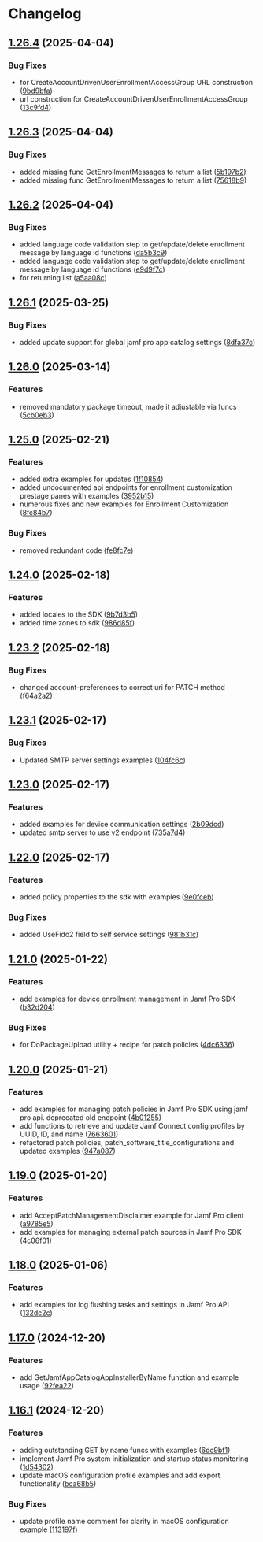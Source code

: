 # Changelog

## [1.26.4](https://github.com/deploymenttheory/go-api-sdk-jamfpro/compare/v1.26.3...v1.26.4) (2025-04-04)


### Bug Fixes

* for CreateAccountDrivenUserEnrollmentAccessGroup URL construction ([9bd9bfa](https://github.com/deploymenttheory/go-api-sdk-jamfpro/commit/9bd9bfa76240e3bc5134441525b0df7aa938de04))
* url construction for CreateAccountDrivenUserEnrollmentAccessGroup ([13c9fd4](https://github.com/deploymenttheory/go-api-sdk-jamfpro/commit/13c9fd461de97ad418a247b0a7a760251966227e))

## [1.26.3](https://github.com/deploymenttheory/go-api-sdk-jamfpro/compare/v1.26.2...v1.26.3) (2025-04-04)


### Bug Fixes

* added missing func GetEnrollmentMessages to return a list ([5b197b2](https://github.com/deploymenttheory/go-api-sdk-jamfpro/commit/5b197b21738a97490aac368282f572a207c13e0b))
* added missing func GetEnrollmentMessages to return a list ([75618b9](https://github.com/deploymenttheory/go-api-sdk-jamfpro/commit/75618b9f89902133b585b85b2e264180fdf45efb))

## [1.26.2](https://github.com/deploymenttheory/go-api-sdk-jamfpro/compare/v1.26.1...v1.26.2) (2025-04-04)


### Bug Fixes

* added language code validation step to get/update/delete enrollment message by language id functions ([da5b3c9](https://github.com/deploymenttheory/go-api-sdk-jamfpro/commit/da5b3c9fd27e5d07bb56af6b9f01f5ae8879b2db))
* added language code validation step to get/update/delete enrollment message by language id functions ([e9d9f7c](https://github.com/deploymenttheory/go-api-sdk-jamfpro/commit/e9d9f7cad1550bf52d8732f99932d8d6d481f36d))
* for returning list ([a5aa08c](https://github.com/deploymenttheory/go-api-sdk-jamfpro/commit/a5aa08c5cafd651899409344f071747cdfb03607))

## [1.26.1](https://github.com/deploymenttheory/go-api-sdk-jamfpro/compare/v1.26.0...v1.26.1) (2025-03-25)


### Bug Fixes

* added update support for global jamf pro app catalog settings ([8dfa37c](https://github.com/deploymenttheory/go-api-sdk-jamfpro/commit/8dfa37c7f5eb03760a82d1471062d8daf6b72429))

## [1.26.0](https://github.com/deploymenttheory/go-api-sdk-jamfpro/compare/v1.25.2...v1.26.0) (2025-03-14)


### Features

* removed mandatory package timeout, made it adjustable via funcs ([5cb0eb3](https://github.com/deploymenttheory/go-api-sdk-jamfpro/commit/5cb0eb38080672ff912a93c2467196a0a22ea676))

## [1.25.0](https://github.com/deploymenttheory/go-api-sdk-jamfpro/compare/v1.24.0...v1.25.0) (2025-02-21)


### Features

* added extra examples for updates ([1f10854](https://github.com/deploymenttheory/go-api-sdk-jamfpro/commit/1f10854e2f50f895d631eaefff8216ae867ccd20))
* added undocumented api endpoints for enrollment customization prestage panes with examples ([3952b15](https://github.com/deploymenttheory/go-api-sdk-jamfpro/commit/3952b15d0b4b3bf5d65605e795b753e73f1cff71))
* numerous fixes and new examples for Enrollment Customization ([8fc84b7](https://github.com/deploymenttheory/go-api-sdk-jamfpro/commit/8fc84b72a382b0940ce7b03932e95c4b98777f4e))


### Bug Fixes

* removed redundant code ([fe8fc7e](https://github.com/deploymenttheory/go-api-sdk-jamfpro/commit/fe8fc7e417391e154f200717f8dce2120b0e4f9e))

## [1.24.0](https://github.com/deploymenttheory/go-api-sdk-jamfpro/compare/v1.23.2...v1.24.0) (2025-02-18)


### Features

* added locales to the SDK ([9b7d3b5](https://github.com/deploymenttheory/go-api-sdk-jamfpro/commit/9b7d3b5937df48363a5816ddabc539bd2d402cf0))
* added time zones to sdk ([986d85f](https://github.com/deploymenttheory/go-api-sdk-jamfpro/commit/986d85f900ba751c22f352c86151f0c117468dbb))

## [1.23.2](https://github.com/deploymenttheory/go-api-sdk-jamfpro/compare/v1.23.1...v1.23.2) (2025-02-18)


### Bug Fixes

* changed account-preferences to correct uri for PATCH method ([f64a2a2](https://github.com/deploymenttheory/go-api-sdk-jamfpro/commit/f64a2a2fc5962134985b9689dc5fcec5d09be801))

## [1.23.1](https://github.com/deploymenttheory/go-api-sdk-jamfpro/compare/v1.23.0...v1.23.1) (2025-02-17)


### Bug Fixes

* Updated SMTP server settings examples ([104fc6c](https://github.com/deploymenttheory/go-api-sdk-jamfpro/commit/104fc6c1064b8b2b37ad92c4386fac97e9a9cc59))

## [1.23.0](https://github.com/deploymenttheory/go-api-sdk-jamfpro/compare/v1.22.1...v1.23.0) (2025-02-17)


### Features

* added examples for device communication settings ([2b09dcd](https://github.com/deploymenttheory/go-api-sdk-jamfpro/commit/2b09dcddd439d1138b7a460bf3dd8af05df2024e))
* updated smtp server to use v2 endpoint ([735a7d4](https://github.com/deploymenttheory/go-api-sdk-jamfpro/commit/735a7d4b33d0504480dd863cc13fe0d0bb3d725d))

## [1.22.0](https://github.com/deploymenttheory/go-api-sdk-jamfpro/compare/v1.21.0...v1.22.0) (2025-02-17)


### Features

* added policy properties to the sdk with examples ([9e0fceb](https://github.com/deploymenttheory/go-api-sdk-jamfpro/commit/9e0fceb8860a3bbc31b0d28906538221b110c17a))


### Bug Fixes

* added UseFido2 field to self service settings ([981b31c](https://github.com/deploymenttheory/go-api-sdk-jamfpro/commit/981b31ceffcc2c1150701c787fa5e12806ba2f4f))

## [1.21.0](https://github.com/deploymenttheory/go-api-sdk-jamfpro/compare/v1.20.0...v1.21.0) (2025-01-22)


### Features

* add examples for device enrollment management in Jamf Pro SDK ([b32d204](https://github.com/deploymenttheory/go-api-sdk-jamfpro/commit/b32d2046c4f2f56714c3bdb6bf3d62e02da7e292))


### Bug Fixes

* for DoPackageUpload utility + recipe for patch policies ([4dc6336](https://github.com/deploymenttheory/go-api-sdk-jamfpro/commit/4dc6336036ecdad7b5d14809781735c1e4fa44e2))

## [1.20.0](https://github.com/deploymenttheory/go-api-sdk-jamfpro/compare/v1.19.0...v1.20.0) (2025-01-21)


### Features

* add examples for managing patch policies in Jamf Pro SDK using jamf pro api. deprecated old endpoint ([4b01255](https://github.com/deploymenttheory/go-api-sdk-jamfpro/commit/4b012551662223fe9d0245b4b602533a67ad0251))
* add functions to retrieve and update Jamf Connect config profiles by UUID, ID, and name ([7663601](https://github.com/deploymenttheory/go-api-sdk-jamfpro/commit/76636011676093ef0a3c62e8a90699147701d686))
* refactored patch policies, patch_software_title_configurations and updated examples ([947a087](https://github.com/deploymenttheory/go-api-sdk-jamfpro/commit/947a08718055bfb51584e5b2d64dfb66b9aa4600))

## [1.19.0](https://github.com/deploymenttheory/go-api-sdk-jamfpro/compare/v1.18.1...v1.19.0) (2025-01-20)


### Features

* add AcceptPatchManagementDisclaimer example for Jamf Pro client ([a9785e5](https://github.com/deploymenttheory/go-api-sdk-jamfpro/commit/a9785e57b2fed29795409f934cdc428b7c43640e))
* add examples for managing external patch sources in Jamf Pro SDK ([4c06f01](https://github.com/deploymenttheory/go-api-sdk-jamfpro/commit/4c06f01db9eadd02803ea029f509138b7f5dad3c))

## [1.18.0](https://github.com/deploymenttheory/go-api-sdk-jamfpro/compare/v1.17.1...v1.18.0) (2025-01-06)


### Features

* add examples for log flushing tasks and settings in Jamf Pro API ([132dc2c](https://github.com/deploymenttheory/go-api-sdk-jamfpro/commit/132dc2ce7405ba220fd2e0e7a51d90a4817d089d))

## [1.17.0](https://github.com/deploymenttheory/go-api-sdk-jamfpro/compare/v1.16.1...v1.17.0) (2024-12-20)


### Features

* add GetJamfAppCatalogAppInstallerByName function and example usage ([92fea22](https://github.com/deploymenttheory/go-api-sdk-jamfpro/commit/92fea22d0323c7f1aaf622c07b77df25f1630de3))

## [1.16.1](https://github.com/deploymenttheory/go-api-sdk-jamfpro/compare/v1.16.0...v1.16.1) (2024-12-20)


### Features

* adding outstanding GET by name funcs with examples ([6dc9bf1](https://github.com/deploymenttheory/go-api-sdk-jamfpro/commit/6dc9bf1a38c12a3acd6b69429e11d23185723863))
* implement Jamf Pro system initialization and startup status monitoring ([1d54302](https://github.com/deploymenttheory/go-api-sdk-jamfpro/commit/1d54302b079c1c40f057538a79e8ac723a277168))
* update macOS configuration profile examples and add export functionality ([bca68b5](https://github.com/deploymenttheory/go-api-sdk-jamfpro/commit/bca68b5a8af11d7c82bcfad0cd47c961f0c15f2a))


### Bug Fixes

* update profile name comment for clarity in macOS configuration example ([113197f](https://github.com/deploymenttheory/go-api-sdk-jamfpro/commit/113197f7c03ff44fcc9f2574a89ae9d66f1d4ffc))

